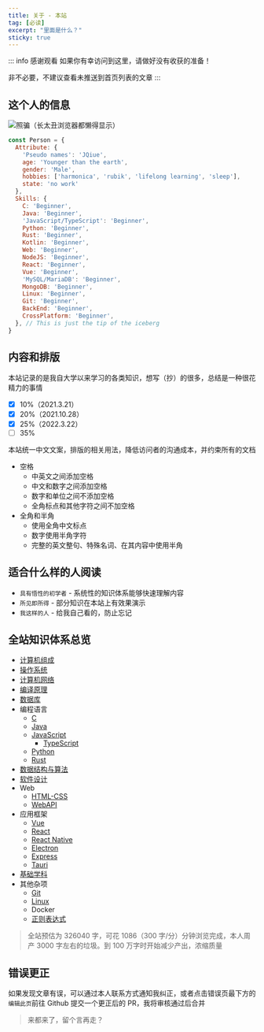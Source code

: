 ```yaml
---
title: 关于 - 本站
tag: [必读]
excerpt: "里面是什么？"
sticky: true
---
```


::: info 感谢观看
如果你有幸访问到这里，请做好没有收获的准备！

非不必要，不建议查看未推送到首页列表的文章
:::

## 这个人的信息

![照骗（长太丑浏览器都懒得显示）](https://jinqiu.wang/404)

```js
const Person = {
  Attribute: {
    'Pseudo names': 'JQiue',
    age: 'Younger than the earth',
    gender: 'Male',
    hobbies: ['harmonica', 'rubik', 'lifelong learning', 'sleep'],
    state: 'no work'
  },
  Skills: {
    C: 'Beginner',
    Java: 'Beginner',
    'JavaScript/TypeScript': 'Beginner',
    Python: 'Beginner',
    Rust: 'Beginner',
    Kotlin: 'Beginner',
    Web: 'Beginner',
    NodeJS: 'Beginner',
    React: 'Beginner',
    Vue: 'Beginner',
    'MySQL/MariaDB': 'Beginner',
    MongoDB: 'Beginner',
    Linux: 'Beginner',
    Git: 'Beginner', 
    BackEnd: 'Beginner',
    CrossPlatform: 'Beginner',
  }, // This is just the tip of the iceberg
}
```

## 内容和排版

本站记录的是我自大学以来学习的各类知识，想写（抄）的很多，总结是一种很花精力的事情

- [x] 10%（2021.3.21）
- [x] 20%（2021.10.28）
- [x] 25%（2022.3.22）
- [ ] 35%

本站统一中文文案，排版的相关用法，降低访问者的沟通成本，并约束所有的文档

+ 空格
  + 中英文之间添加空格
  + 中文和数字之间添加空格
  + 数字和单位之间不添加空格
  + 全角标点和其他字符之间不加空格
+ 全角和半角
  + 使用全角中文标点
  + 数字使用半角字符
  + 完整的英文整句、特殊名词、在其内容中使用半角

## 适合什么样的人阅读

+ `具有悟性的初学者` - 系统性的知识体系能够快速理解内容
+ `所见即所得` - 部分知识在本站上有效果演示
+ `我这样的人` - 给我自己看的，防止忘记

## 全站知识体系总览

+ [计算机组成](/composition/)
+ [操作系统](/operating-system/)
+ [计算机网络](/network/)
+ [编译原理](/compiler/)
+ [数据库](/database/)
+ 编程语言
  + [C](/c/)
  + [Java](/java/)
  + [JavaScript](/js/)
    + [TypeScript](/js/typescript/)
  + [Python](/python/)
  + [Rust](/rust/)
+ [数据结构与算法](/ds-algorithm/)
+ [软件设计](/sundry/software-design/)
+ Web
  + [HTML-CSS](/html-css/)
  + [WebAPI](/webapi/)
+ 应用框架
  + [Vue](/framework/vue/)
  + [React](/framework/react/)
  + [React Native](/framework/reactnative/)
  + [Electron](/framework/electron/)
  + [Express](/framework/express/)
  + [Tauri](/framework/tauri/)
+ [基础学科](/subject/)
+ 其他杂项
  + [Git](/sundry/git/)
  + [Linux](/computer/operating-system.html#linux)
  + Docker
  + [正则表达式](/sundry/regex/)

> 全站预估为 326040 字，可花 1086（300 字/分）分钟浏览完成，本人周产 3000 字左右的垃圾。到 100 万字时开始减少产出，浓缩质量

## 错误更正

如果发现文章有误，可以通过本人联系方式通知我纠正，或者点击错误页最下方的`编辑此页`前往 Github 提交一个更正后的 PR，我将审核通过后合并

> 来都来了，留个言再走？
